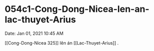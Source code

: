 # 054c1-Cong-Dong-Nicea-len-an-lac-thuyet-Arius

Date: Jan 01, 2021 10:45 AM

[[Cong-Dong-Nicea 325]] lên án [[Lac-Thuyet-Arius]] .